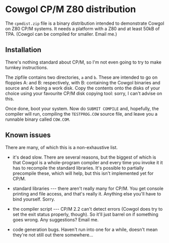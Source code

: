 Cowgol CP/M Z80 distribution
============================

The `cpmdist.zip` file is a binary distribution intended to demonstrate
Cowgol on Z80 CP/M systems. It needs a platform with a Z80 and at least 50kB
of TPA. (Cowgol can be compiled for smaller. Email me.)

Installation
------------

There's nothing standard about CP/M, so I'm not even going to try to make
turnkey instructions.

The zipfile contains two directories, `a` and `b`. These are intended to go
on floppies A: and B: respectively, with B: containing the Cowgol binaries
and source and A: being a work disk. Copy the contents onto the disks of your
choice using your favourite CP/M disk copying tool: sorry, I can't advise on
this.

Once done, boot your system. Now do `SUBMIT COMPILE` and, hopefully, the
compiler will run, compiling the `TESTPROG.COW` source file, and leave you a
runnable binary called `COW.COM`.

Known issues
------------

There are many, of which this is a non-exhaustive list.

  - it's dead slow. There are several reasons, but the biggest of which is
    that Cowgol is a whole-program compiler and every time you invoke it it
    has to recompile the standard libraries. It's possible to partially
    precompile these, which will help, but this isn't implemented yet for
    CP/M.

  - standard libraries --- there aren't really many for CP/M. You get console
    printing and file access, and that's really it. Anything else you'll have
    to bind yourself. Sorry.

  - the compiler script --- CP/M 2.2 can't detect errors (Cowgol does try to
    set the exit status properly, though). So it'll just barrel on if
    something goes wrong. Any suggestions? Email me.

  - code generation bugs. Haven't run into one for a while, doesn't mean
    they're not still out there somewhere...
